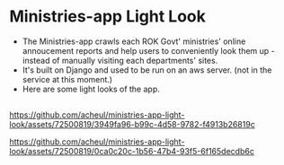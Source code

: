 # Ministries-app Light Look
* The Ministries-app crawls each ROK Govt' ministries' online annoucement reports and help users to conveniently look them up - instead of manually visiting each departments' sites.
* It's built on Django and used to be run on an aws server. (not in the service at this moment.)
* Here are some light looks of the app.

##
https://github.com/acheul/ministries-app-light-look/assets/72500819/3949fa96-b99c-4d58-9782-f4913b26819c

https://github.com/acheul/ministries-app-light-look/assets/72500819/0ca0c20c-1b56-47b4-93f5-6f165decdb6c